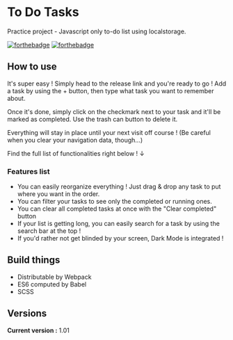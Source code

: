 # To Do Tasks

Practice project - Javascript only to-do list using localstorage.

[![forthebadge](http://forthebadge.com/images/badges/built-with-love.svg)](http://forthebadge.com)  [![forthebadge](http://forthebadge.com/images/badges/powered-by-electricity.svg)](http://forthebadge.com)

## How to use

It's super easy ! Simply head to the release link and you're ready to go ! Add a task by using the + button, then type what task you want to remember about.

Once it's done, simply click on the checkmark next to your task and it'll be marked as completed. Use the trash can button to delete it.

Everything will stay in place until your next visit off course ! (Be careful when you clear your navigation data, though...)

Find the full list of functionalities right below ! ↓

### Features list
* You can easily reorganize everything ! Just drag & drop any task to put where you want in the order.
* You can filter your tasks to see only the completed or running ones.
* You can clear all completed tasks at once with the "Clear completed" button
* If your list is getting long, you can easily search for a task by using the search bar at the top !
* If you'd rather not get blinded by your screen, Dark Mode is integrated !

## Build things

* Distributable by Webpack
* ES6 computed by Babel
* SCSS

## Versions

**Current version :** 1.01
